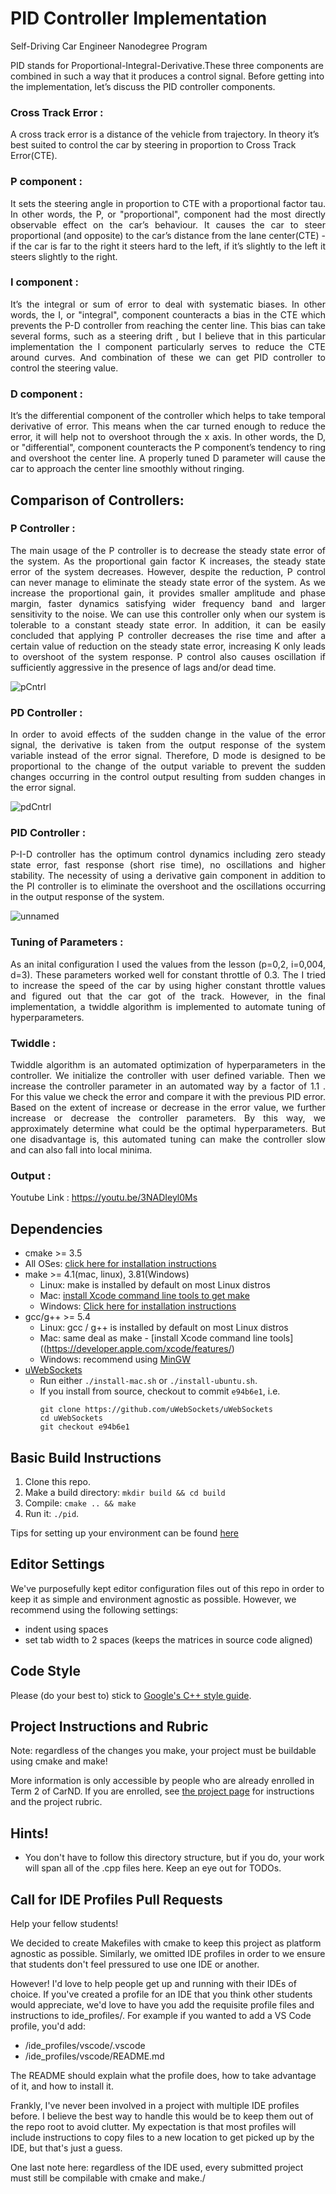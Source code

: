# PID Controller Implementation
Self-Driving Car Engineer Nanodegree Program


PID stands for Proportional-Integral-Derivative.These three components are combined in such a way that it produces a control signal. Before getting into the implementation, let’s discuss the PID controller components.
### Cross Track Error :
A cross track error is a distance of the vehicle from trajectory. In theory it’s best suited to control the car by steering in proportion to Cross Track Error(CTE).

### P component :
<p align="justify">
It sets the steering angle in proportion to CTE with a proportional factor tau. In other words, the P, or "proportional", component had the most directly observable effect on the car’s behaviour. It causes the car to steer proportional (and opposite) to the car’s distance from the lane center(CTE) - if the car is far to the right it steers hard to the left, if it’s slightly to the left it steers slightly to the right. </p>

### I component :
<p align="justify">
It’s the integral or sum of error to deal with systematic biases. In other words, the I, or "integral", component counteracts a bias in the CTE which prevents the P-D controller from reaching the center line. This bias can take several forms, such as a steering drift , but I believe that in this particular implementation the I component particularly serves to reduce the CTE around curves. And combination of these we can get PID controller to control the steering value. </p>

### D component :
<p align="justify">
It’s the differential component of the controller which helps to take temporal derivative of error. This means when the car turned enough to reduce the error, it will help not to overshoot through the x axis. In other words, the D, or "differential", component counteracts the P component’s tendency to ring and overshoot the center line. A properly tuned D parameter will cause the car to approach the center line smoothly without ringing. </p>

## Comparison of Controllers:

### P Controller :
<p align="justify">
The main usage of the P controller is to decrease the steady state error of the
system. As the proportional gain factor K increases, the steady state error of the system
decreases. However, despite the reduction, P control can never manage to eliminate the steady
state error of the system. As we increase the proportional gain, it provides smaller amplitude
and phase margin, faster dynamics satisfying wider frequency band and larger sensitivity to
the noise. We can use this controller only when our system is tolerable to a constant steady
state error. In addition, it can be easily concluded that applying P controller decreases the rise
time and after a certain value of reduction on the steady state error, increasing K only leads to
overshoot of the system response. P control also causes oscillation if sufficiently aggressive in
the presence of lags and/or dead time. </p>


![pCntrl](https://user-images.githubusercontent.com/37708330/56099352-f3bc6580-5f0b-11e9-8b31-ad0252f36608.png)

### PD Controller :
<p align="justify">
 In order to avoid effects of the sudden change in the value of the error signal, the derivative is taken from the
output response of the system variable instead of the error signal. Therefore, D mode is
designed to be proportional to the change of the output variable to prevent the sudden changes
occurring in the control output resulting from sudden changes in the error signal. </p>

![pdCntrl](https://user-images.githubusercontent.com/37708330/56099353-f3bc6580-5f0b-11e9-9b88-4e33eb01fa23.png)

### PID Controller :
<p align="justify">
P-I-D controller has the optimum control dynamics including zero steady state error, fast
response (short rise time), no oscillations and higher stability. The necessity of using a
derivative gain component in addition to the PI controller is to eliminate the overshoot and the
oscillations occurring in the output response of the system.  </p>

![unnamed](https://user-images.githubusercontent.com/37708330/56099354-f3bc6580-5f0b-11e9-9df6-91cf52f0c2cd.png)

### Tuning of Parameters :
<p align="justify">
 As an inital configuration I used the values from the lesson (p=0,2, i=0,004, d=3). These parameters worked well for constant throttle of 0.3. The I tried to increase the speed of the car by using higher constant throttle values and figured out that the car got of the track. However, in the final implementation, a twiddle algorithm is implemented to automate tuning of hyperparameters. </p>

### Twiddle :
<p align="justify">
Twiddle algorithm is an automated optimization of hyperparameters in the controller. We initialize the controller with user defined variable. Then we increase the controller parameter in an automated way by a factor of 1.1 . For this value we check the error and compare it with the previous PID error. Based on the extent of increase or decrease in the error value, we further increase or decrease the controller parameters. By this way, we approximately determine what could be the optimal hyperparameters. But one disadvantage is, this automated tuning can make the controller slow and can also fall into local minima. </p>

### Output :

Youtube Link : https://youtu.be/3NADIeyl0Ms


## Dependencies

* cmake >= 3.5
 * All OSes: [click here for installation instructions](https://cmake.org/install/)
* make >= 4.1(mac, linux), 3.81(Windows)
  * Linux: make is installed by default on most Linux distros
  * Mac: [install Xcode command line tools to get make](https://developer.apple.com/xcode/features/)
  * Windows: [Click here for installation instructions](http://gnuwin32.sourceforge.net/packages/make.htm)
* gcc/g++ >= 5.4
  * Linux: gcc / g++ is installed by default on most Linux distros
  * Mac: same deal as make - [install Xcode command line tools]((https://developer.apple.com/xcode/features/)
  * Windows: recommend using [MinGW](http://www.mingw.org/)
* [uWebSockets](https://github.com/uWebSockets/uWebSockets)
  * Run either `./install-mac.sh` or `./install-ubuntu.sh`.
  * If you install from source, checkout to commit `e94b6e1`, i.e.
    ```
    git clone https://github.com/uWebSockets/uWebSockets 
    cd uWebSockets
    git checkout e94b6e1
    ```



## Basic Build Instructions

1. Clone this repo.
2. Make a build directory: `mkdir build && cd build`
3. Compile: `cmake .. && make`
4. Run it: `./pid`. 

Tips for setting up your environment can be found [here](https://classroom.udacity.com/nanodegrees/nd013/parts/40f38239-66b6-46ec-ae68-03afd8a601c8/modules/0949fca6-b379-42af-a919-ee50aa304e6a/lessons/f758c44c-5e40-4e01-93b5-1a82aa4e044f/concepts/23d376c7-0195-4276-bdf0-e02f1f3c665d)

## Editor Settings

We've purposefully kept editor configuration files out of this repo in order to
keep it as simple and environment agnostic as possible. However, we recommend
using the following settings:

* indent using spaces
* set tab width to 2 spaces (keeps the matrices in source code aligned)

## Code Style

Please (do your best to) stick to [Google's C++ style guide](https://google.github.io/styleguide/cppguide.html).

## Project Instructions and Rubric

Note: regardless of the changes you make, your project must be buildable using
cmake and make!

More information is only accessible by people who are already enrolled in Term 2
of CarND. If you are enrolled, see [the project page](https://classroom.udacity.com/nanodegrees/nd013/parts/40f38239-66b6-46ec-ae68-03afd8a601c8/modules/f1820894-8322-4bb3-81aa-b26b3c6dcbaf/lessons/e8235395-22dd-4b87-88e0-d108c5e5bbf4/concepts/6a4d8d42-6a04-4aa6-b284-1697c0fd6562)
for instructions and the project rubric.

## Hints!

* You don't have to follow this directory structure, but if you do, your work
  will span all of the .cpp files here. Keep an eye out for TODOs.

## Call for IDE Profiles Pull Requests

Help your fellow students!

We decided to create Makefiles with cmake to keep this project as platform
agnostic as possible. Similarly, we omitted IDE profiles in order to we ensure
that students don't feel pressured to use one IDE or another.

However! I'd love to help people get up and running with their IDEs of choice.
If you've created a profile for an IDE that you think other students would
appreciate, we'd love to have you add the requisite profile files and
instructions to ide_profiles/. For example if you wanted to add a VS Code
profile, you'd add:

* /ide_profiles/vscode/.vscode
* /ide_profiles/vscode/README.md

The README should explain what the profile does, how to take advantage of it,
and how to install it.

Frankly, I've never been involved in a project with multiple IDE profiles
before. I believe the best way to handle this would be to keep them out of the
repo root to avoid clutter. My expectation is that most profiles will include
instructions to copy files to a new location to get picked up by the IDE, but
that's just a guess.

One last note here: regardless of the IDE used, every submitted project must
still be compilable with cmake and make./

